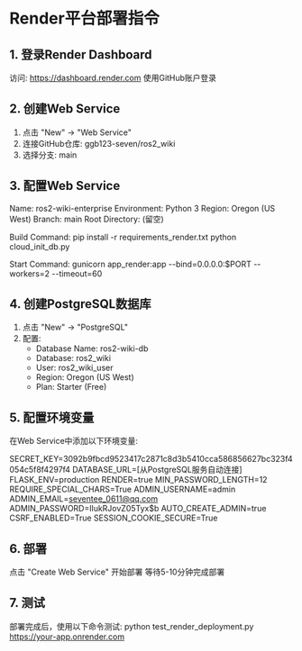 
# Render平台部署指令

## 1. 登录Render Dashboard
访问: https://dashboard.render.com
使用GitHub账户登录

## 2. 创建Web Service
1. 点击 "New" -> "Web Service"
2. 连接GitHub仓库: ggb123-seven/ros2_wiki
3. 选择分支: main

## 3. 配置Web Service
Name: ros2-wiki-enterprise
Environment: Python 3
Region: Oregon (US West)
Branch: main
Root Directory: (留空)

Build Command:
pip install -r requirements_render.txt
python cloud_init_db.py

Start Command:
gunicorn app_render:app --bind=0.0.0.0:$PORT --workers=2 --timeout=60

## 4. 创建PostgreSQL数据库
1. 点击 "New" -> "PostgreSQL"
2. 配置:
   - Database Name: ros2-wiki-db
   - Database: ros2_wiki
   - User: ros2_wiki_user
   - Region: Oregon (US West)
   - Plan: Starter (Free)

## 5. 配置环境变量
在Web Service中添加以下环境变量:

SECRET_KEY=3092b9fbcd9523417c2871c8d3b5410cca586856627bc323f4054c5f8f4297f4
DATABASE_URL=[从PostgreSQL服务自动连接]
FLASK_ENV=production
RENDER=true
MIN_PASSWORD_LENGTH=12
REQUIRE_SPECIAL_CHARS=True
ADMIN_USERNAME=admin
ADMIN_EMAIL=seventee_0611@qq.com
ADMIN_PASSWORD=IlukRJovZ05Tyx$b
AUTO_CREATE_ADMIN=true
CSRF_ENABLED=True
SESSION_COOKIE_SECURE=True

## 6. 部署
点击 "Create Web Service" 开始部署
等待5-10分钟完成部署

## 7. 测试
部署完成后，使用以下命令测试:
python test_render_deployment.py https://your-app.onrender.com
